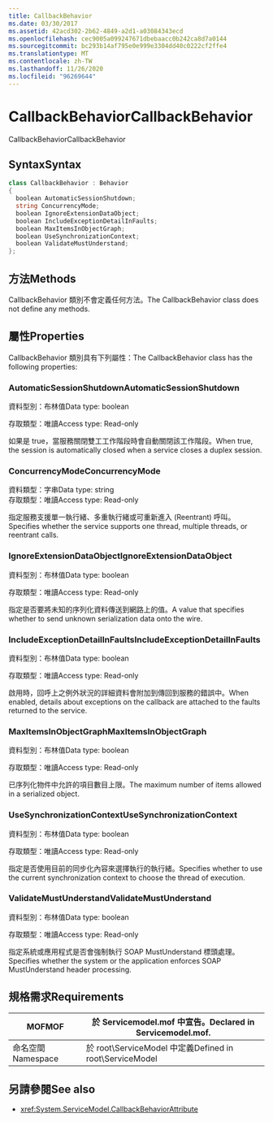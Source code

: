 ```yaml
---
title: CallbackBehavior
ms.date: 03/30/2017
ms.assetid: 42acd302-2b62-4849-a2d1-a03084343ecd
ms.openlocfilehash: cec9005a099247671dbebaacc0b242ca8d7a0144
ms.sourcegitcommit: bc293b14af795e0e999e3304dd40c0222cf2ffe4
ms.translationtype: MT
ms.contentlocale: zh-TW
ms.lasthandoff: 11/26/2020
ms.locfileid: "96269644"
---
```

# <a name="callbackbehavior"></a><span data-ttu-id="8a4f6-102">CallbackBehavior</span><span class="sxs-lookup"><span data-stu-id="8a4f6-102">CallbackBehavior</span></span>

<span data-ttu-id="8a4f6-103">CallbackBehavior</span><span class="sxs-lookup"><span data-stu-id="8a4f6-103">CallbackBehavior</span></span>  
  
## <a name="syntax"></a><span data-ttu-id="8a4f6-104">Syntax</span><span class="sxs-lookup"><span data-stu-id="8a4f6-104">Syntax</span></span>  
  
```csharp
class CallbackBehavior : Behavior  
{  
  boolean AutomaticSessionShutdown;  
  string ConcurrencyMode;  
  boolean IgnoreExtensionDataObject;  
  boolean IncludeExceptionDetailInFaults;  
  boolean MaxItemsInObjectGraph;  
  boolean UseSynchronizationContext;  
  boolean ValidateMustUnderstand;  
};  
```  
  
## <a name="methods"></a><span data-ttu-id="8a4f6-105">方法</span><span class="sxs-lookup"><span data-stu-id="8a4f6-105">Methods</span></span>  

 <span data-ttu-id="8a4f6-106">CallbackBehavior 類別不會定義任何方法。</span><span class="sxs-lookup"><span data-stu-id="8a4f6-106">The CallbackBehavior class does not define any methods.</span></span>  
  
## <a name="properties"></a><span data-ttu-id="8a4f6-107">屬性</span><span class="sxs-lookup"><span data-stu-id="8a4f6-107">Properties</span></span>  

 <span data-ttu-id="8a4f6-108">CallbackBehavior 類別具有下列屬性：</span><span class="sxs-lookup"><span data-stu-id="8a4f6-108">The CallbackBehavior class has the following properties:</span></span>  
  
### <a name="automaticsessionshutdown"></a><span data-ttu-id="8a4f6-109">AutomaticSessionShutdown</span><span class="sxs-lookup"><span data-stu-id="8a4f6-109">AutomaticSessionShutdown</span></span>  

 <span data-ttu-id="8a4f6-110">資料型別：布林值</span><span class="sxs-lookup"><span data-stu-id="8a4f6-110">Data type: boolean</span></span>  
  
 <span data-ttu-id="8a4f6-111">存取類型：唯讀</span><span class="sxs-lookup"><span data-stu-id="8a4f6-111">Access type: Read-only</span></span>  
  
 <span data-ttu-id="8a4f6-112">如果是 true，當服務關閉雙工工作階段時會自動關閉該工作階段。</span><span class="sxs-lookup"><span data-stu-id="8a4f6-112">When true, the session is automatically closed when a service closes a duplex session.</span></span>  
  
### <a name="concurrencymode"></a><span data-ttu-id="8a4f6-113">ConcurrencyMode</span><span class="sxs-lookup"><span data-stu-id="8a4f6-113">ConcurrencyMode</span></span>  

 <span data-ttu-id="8a4f6-114">資料類型：字串</span><span class="sxs-lookup"><span data-stu-id="8a4f6-114">Data type: string</span></span>  
<span data-ttu-id="8a4f6-115">存取類型：唯讀</span><span class="sxs-lookup"><span data-stu-id="8a4f6-115">Access type: Read-only</span></span>  
  
 <span data-ttu-id="8a4f6-116">指定服務支援單一執行緒、多重執行緒或可重新進入 (Reentrant) 呼叫。</span><span class="sxs-lookup"><span data-stu-id="8a4f6-116">Specifies whether the service supports one thread, multiple threads, or reentrant calls.</span></span>  
  
### <a name="ignoreextensiondataobject"></a><span data-ttu-id="8a4f6-117">IgnoreExtensionDataObject</span><span class="sxs-lookup"><span data-stu-id="8a4f6-117">IgnoreExtensionDataObject</span></span>  

 <span data-ttu-id="8a4f6-118">資料型別：布林值</span><span class="sxs-lookup"><span data-stu-id="8a4f6-118">Data type: boolean</span></span>  
  
 <span data-ttu-id="8a4f6-119">存取類型：唯讀</span><span class="sxs-lookup"><span data-stu-id="8a4f6-119">Access type: Read-only</span></span>  
  
 <span data-ttu-id="8a4f6-120">指定是否要將未知的序列化資料傳送到網路上的值。</span><span class="sxs-lookup"><span data-stu-id="8a4f6-120">A value that specifies whether to send unknown serialization data onto the wire.</span></span>  
  
### <a name="includeexceptiondetailinfaults"></a><span data-ttu-id="8a4f6-121">IncludeExceptionDetailInFaults</span><span class="sxs-lookup"><span data-stu-id="8a4f6-121">IncludeExceptionDetailInFaults</span></span>  

 <span data-ttu-id="8a4f6-122">資料型別：布林值</span><span class="sxs-lookup"><span data-stu-id="8a4f6-122">Data type: boolean</span></span>  
  
 <span data-ttu-id="8a4f6-123">存取類型：唯讀</span><span class="sxs-lookup"><span data-stu-id="8a4f6-123">Access type: Read-only</span></span>  
  
 <span data-ttu-id="8a4f6-124">啟用時，回呼上之例外狀況的詳細資料會附加到傳回到服務的錯誤中。</span><span class="sxs-lookup"><span data-stu-id="8a4f6-124">When enabled, details about exceptions on the callback are attached to the faults returned to the service.</span></span>  
  
### <a name="maxitemsinobjectgraph"></a><span data-ttu-id="8a4f6-125">MaxItemsInObjectGraph</span><span class="sxs-lookup"><span data-stu-id="8a4f6-125">MaxItemsInObjectGraph</span></span>  

 <span data-ttu-id="8a4f6-126">資料型別：布林值</span><span class="sxs-lookup"><span data-stu-id="8a4f6-126">Data type: boolean</span></span>  
  
 <span data-ttu-id="8a4f6-127">存取類型：唯讀</span><span class="sxs-lookup"><span data-stu-id="8a4f6-127">Access type: Read-only</span></span>  
  
 <span data-ttu-id="8a4f6-128">已序列化物件中允許的項目數目上限。</span><span class="sxs-lookup"><span data-stu-id="8a4f6-128">The maximum number of items allowed in a serialized object.</span></span>  
  
### <a name="usesynchronizationcontext"></a><span data-ttu-id="8a4f6-129">UseSynchronizationContext</span><span class="sxs-lookup"><span data-stu-id="8a4f6-129">UseSynchronizationContext</span></span>  

 <span data-ttu-id="8a4f6-130">資料型別：布林值</span><span class="sxs-lookup"><span data-stu-id="8a4f6-130">Data type: boolean</span></span>  
  
 <span data-ttu-id="8a4f6-131">存取類型：唯讀</span><span class="sxs-lookup"><span data-stu-id="8a4f6-131">Access type: Read-only</span></span>  
  
 <span data-ttu-id="8a4f6-132">指定是否使用目前的同步化內容來選擇執行的執行緒。</span><span class="sxs-lookup"><span data-stu-id="8a4f6-132">Specifies whether to use the current synchronization context to choose the thread of execution.</span></span>  
  
### <a name="validatemustunderstand"></a><span data-ttu-id="8a4f6-133">ValidateMustUnderstand</span><span class="sxs-lookup"><span data-stu-id="8a4f6-133">ValidateMustUnderstand</span></span>  

 <span data-ttu-id="8a4f6-134">資料型別：布林值</span><span class="sxs-lookup"><span data-stu-id="8a4f6-134">Data type: boolean</span></span>  
  
 <span data-ttu-id="8a4f6-135">存取類型：唯讀</span><span class="sxs-lookup"><span data-stu-id="8a4f6-135">Access type: Read-only</span></span>  
  
 <span data-ttu-id="8a4f6-136">指定系統或應用程式是否會強制執行 SOAP MustUnderstand 標頭處理。</span><span class="sxs-lookup"><span data-stu-id="8a4f6-136">Specifies whether the system or the application enforces SOAP MustUnderstand header processing.</span></span>  
  
## <a name="requirements"></a><span data-ttu-id="8a4f6-137">規格需求</span><span class="sxs-lookup"><span data-stu-id="8a4f6-137">Requirements</span></span>  
  
|<span data-ttu-id="8a4f6-138">MOF</span><span class="sxs-lookup"><span data-stu-id="8a4f6-138">MOF</span></span>|<span data-ttu-id="8a4f6-139">於 Servicemodel.mof 中宣告。</span><span class="sxs-lookup"><span data-stu-id="8a4f6-139">Declared in Servicemodel.mof.</span></span>|  
|---------|-----------------------------------|  
|<span data-ttu-id="8a4f6-140">命名空間</span><span class="sxs-lookup"><span data-stu-id="8a4f6-140">Namespace</span></span>|<span data-ttu-id="8a4f6-141">於 root\ServiceModel 中定義</span><span class="sxs-lookup"><span data-stu-id="8a4f6-141">Defined in root\ServiceModel</span></span>|  
  
## <a name="see-also"></a><span data-ttu-id="8a4f6-142">另請參閱</span><span class="sxs-lookup"><span data-stu-id="8a4f6-142">See also</span></span>

- <xref:System.ServiceModel.CallbackBehaviorAttribute>
